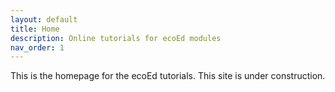 ```yaml
---
layout: default
title: Home
description: Online tutorials for ecoEd modules
nav_order: 1
---
```


This is the homepage for the ecoEd tutorials.
This site is under construction.
